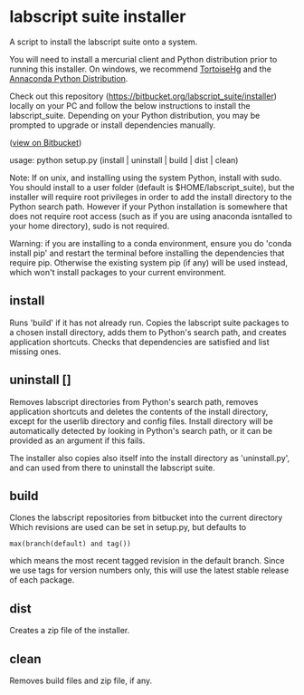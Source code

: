 labscript suite installer
=========================

A script to install the labscript suite onto a system.

You will need to install a mercurial client and Python distribution prior 
to running this installer. On windows, we recommend [TortoiseHg](http://tortoisehg.bitbucket.org/) and the 
[Annaconda Python Distribution](http://continuum.io/downloads).

Check out this repository (https://bitbucket.org/labscript_suite/installer) locally on your PC and follow the below instructions to install the labscript_suite. Depending on your Python distribution, you may be prompted to upgrade or install dependencies manually.

([view on Bitbucket](https://bitbucket.org/labscript_suite/installer))

usage:
    python setup.py (install | uninstall | build | dist | clean)



Note: If on unix, and installing using the system Python, install with sudo.
You should install to a user folder (default is $HOME/labscript_suite), but
the installer will require root privileges in order to add the install
directory to the Python search path. However if your Python installation is
somewhere that does not require root access (such as if you are using anaconda
isntalled to your home directory), sudo is not required.


Warning: if you are installing to a conda environment, ensure you do 'conda
install pip' and restart the terminal before installing the dependencies that
require pip. Otherwise the existing system pip (if any) will be used instead,
which won't install packages to your current environment.


install
-------

Runs 'build' if it has not already run. Copies the labscript suite packages to
a chosen install directory, adds them to Python's search path, and creates
application shortcuts. Checks that dependencies are satisfied and list missing
ones.


uninstall [<path>]
--------------------

Removes labscript directories from Python's search path, removes application
shortcuts and deletes the contents of the install directory, except for the
userlib directory and config files. Install directory will be automatically
detected by looking in Python's search path, or it can be provided as an
argument if this fails.

The installer also copies also itself into the install directory as
'uninstall.py', and can used from there to uninstall the labscript suite.


build
-----------------

Clones the labscript repositories from bitbucket into the current directory
Which revisions are used can be set in setup.py, but defaults to

    max(branch(default) and tag())

which means the most recent tagged revision in the default branch. Since we
use tags for version numbers only, this will use the latest stable release of
each package.


dist
----

Creates a zip file of the installer.


clean
-----

Removes build files and zip file, if any.